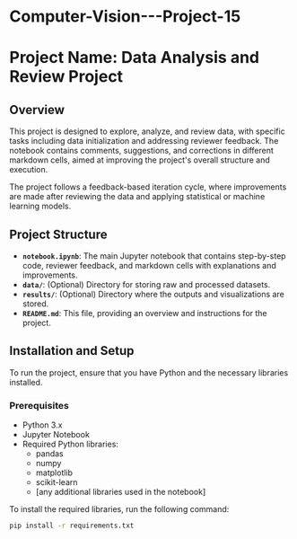 # Computer-Vision---Project-15

# Project Name: **Data Analysis and Review Project**

## Overview

This project is designed to explore, analyze, and review data, with specific tasks including data initialization and addressing reviewer feedback. The notebook contains comments, suggestions, and corrections in different markdown cells, aimed at improving the project's overall structure and execution.

The project follows a feedback-based iteration cycle, where improvements are made after reviewing the data and applying statistical or machine learning models.

## Project Structure

- **`notebook.ipynb`**: The main Jupyter notebook that contains step-by-step code, reviewer feedback, and markdown cells with explanations and improvements.
- **`data/`**: (Optional) Directory for storing raw and processed datasets.
- **`results/`**: (Optional) Directory where the outputs and visualizations are stored.
- **`README.md`**: This file, providing an overview and instructions for the project.

## Installation and Setup

To run the project, ensure that you have Python and the necessary libraries installed.

### Prerequisites

- Python 3.x
- Jupyter Notebook
- Required Python libraries:
  - pandas
  - numpy
  - matplotlib
  - scikit-learn
  - [any additional libraries used in the notebook]

To install the required libraries, run the following command:

```bash
pip install -r requirements.txt
